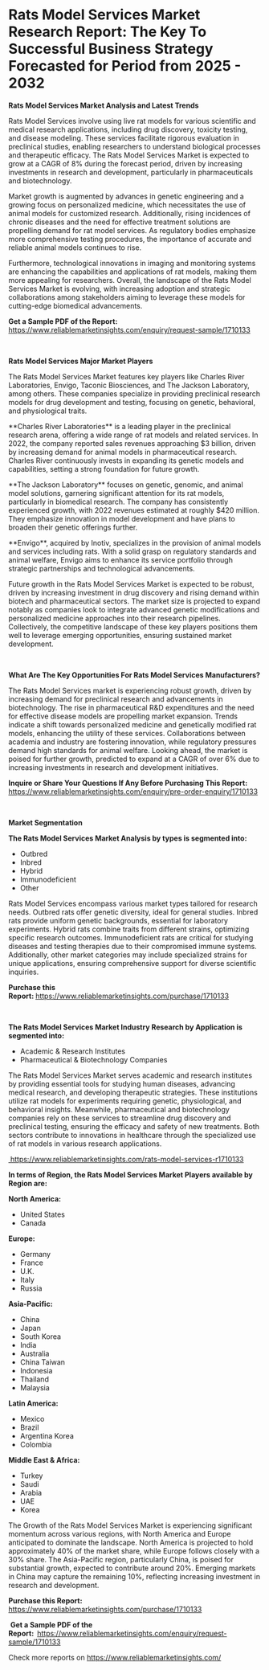 <p><h1>Rats Model Services Market Research Report: The Key To Successful Business Strategy Forecasted for Period from 2025 - 2032</h1></p><p><strong>Rats Model Services Market Analysis and Latest Trends</strong></p>
<p><p>Rats Model Services involve using live rat models for various scientific and medical research applications, including drug discovery, toxicity testing, and disease modeling. These services facilitate rigorous evaluation in preclinical studies, enabling researchers to understand biological processes and therapeutic efficacy. The Rats Model Services Market is expected to grow at a CAGR of 8% during the forecast period, driven by increasing investments in research and development, particularly in pharmaceuticals and biotechnology.</p><p>Market growth is augmented by advances in genetic engineering and a growing focus on personalized medicine, which necessitates the use of animal models for customized research. Additionally, rising incidences of chronic diseases and the need for effective treatment solutions are propelling demand for rat model services. As regulatory bodies emphasize more comprehensive testing procedures, the importance of accurate and reliable animal models continues to rise. </p><p>Furthermore, technological innovations in imaging and monitoring systems are enhancing the capabilities and applications of rat models, making them more appealing for researchers. Overall, the landscape of the Rats Model Services Market is evolving, with increasing adoption and strategic collaborations among stakeholders aiming to leverage these models for cutting-edge biomedical advancements.</p></p>
<p><strong>Get a Sample PDF of the Report:&nbsp;</strong> <a href="https://www.reliablemarketinsights.com/enquiry/request-sample/1710133?utm_campaign=3556&utm_medium=2&utm_source=Github&utm_content=ia&utm_term=27032025&utm_id=rats-model-services">https://www.reliablemarketinsights.com/enquiry/request-sample/1710133</a></p>
<p>&nbsp;</p>
<p><strong>Rats Model Services Major Market Players</strong></p>
<p><p>The Rats Model Services Market features key players like Charles River Laboratories, Envigo, Taconic Biosciences, and The Jackson Laboratory, among others. These companies specialize in providing preclinical research models for drug development and testing, focusing on genetic, behavioral, and physiological traits. </p><p>**Charles River Laboratories** is a leading player in the preclinical research arena, offering a wide range of rat models and related services. In 2022, the company reported sales revenues approaching $3 billion, driven by increasing demand for animal models in pharmaceutical research. Charles River continuously invests in expanding its genetic models and capabilities, setting a strong foundation for future growth.</p><p>**The Jackson Laboratory** focuses on genetic, genomic, and animal model solutions, garnering significant attention for its rat models, particularly in biomedical research. The company has consistently experienced growth, with 2022 revenues estimated at roughly $420 million. They emphasize innovation in model development and have plans to broaden their genetic offerings further.</p><p>**Envigo**, acquired by Inotiv, specializes in the provision of animal models and services including rats. With a solid grasp on regulatory standards and animal welfare, Envigo aims to enhance its service portfolio through strategic partnerships and technological advancements. </p><p>Future growth in the Rats Model Services Market is expected to be robust, driven by increasing investment in drug discovery and rising demand within biotech and pharmaceutical sectors. The market size is projected to expand notably as companies look to integrate advanced genetic modifications and personalized medicine approaches into their research pipelines. Collectively, the competitive landscape of these key players positions them well to leverage emerging opportunities, ensuring sustained market development.</p></p>
<p>&nbsp;</p>
<p><strong>What Are The Key Opportunities For Rats Model Services Manufacturers?</strong></p>
<p><p>The Rats Model Services market is experiencing robust growth, driven by increasing demand for preclinical research and advancements in biotechnology. The rise in pharmaceutical R&D expenditures and the need for effective disease models are propelling market expansion. Trends indicate a shift towards personalized medicine and genetically modified rat models, enhancing the utility of these services. Collaborations between academia and industry are fostering innovation, while regulatory pressures demand high standards for animal welfare. Looking ahead, the market is poised for further growth, predicted to expand at a CAGR of over 6% due to increasing investments in research and development initiatives.</p></p>
<p><strong>Inquire or Share Your Questions If Any Before Purchasing This Report:</strong> <a href="https://www.reliablemarketinsights.com/enquiry/pre-order-enquiry/1710133?utm_campaign=3556&utm_medium=2&utm_source=Github&utm_content=ia&utm_term=27032025&utm_id=rats-model-services">https://www.reliablemarketinsights.com/enquiry/pre-order-enquiry/1710133</a></p>
<p>&nbsp;</p>
<p><strong>Market Segmentation</strong></p>
<p><strong>The Rats Model Services Market Analysis by types is segmented into:</strong></p>
<p><ul><li>Outbred</li><li>Inbred</li><li>Hybrid</li><li>Immunodeficient</li><li>Other</li></ul></p>
<p><p>Rats Model Services encompass various market types tailored for research needs. Outbred rats offer genetic diversity, ideal for general studies. Inbred rats provide uniform genetic backgrounds, essential for laboratory experiments. Hybrid rats combine traits from different strains, optimizing specific research outcomes. Immunodeficient rats are critical for studying diseases and testing therapies due to their compromised immune systems. Additionally, other market categories may include specialized strains for unique applications, ensuring comprehensive support for diverse scientific inquiries.</p></p>
<p><strong>Purchase this Report:&nbsp;</strong><a href="https://www.reliablemarketinsights.com/purchase/1710133?utm_campaign=3556&utm_medium=2&utm_source=Github&utm_content=ia&utm_term=27032025&utm_id=rats-model-services">https://www.reliablemarketinsights.com/purchase/1710133</a></p>
<p>&nbsp;</p>
<p><strong>The Rats Model Services Market Industry Research by Application is segmented into:</strong></p>
<p><ul><li>Academic & Research Institutes</li><li>Pharmaceutical & Biotechnology Companies</li></ul></p>
<p><p>The Rats Model Services Market serves academic and research institutes by providing essential tools for studying human diseases, advancing medical research, and developing therapeutic strategies. These institutions utilize rat models for experiments requiring genetic, physiological, and behavioral insights. Meanwhile, pharmaceutical and biotechnology companies rely on these services to streamline drug discovery and preclinical testing, ensuring the efficacy and safety of new treatments. Both sectors contribute to innovations in healthcare through the specialized use of rat models in various research applications.</p></p>
<p><a href="https://www.reliablemarketinsights.com/rats-model-services-r1710133?utm_campaign=3556&utm_medium=2&utm_source=Github&utm_content=ia&utm_term=27032025&utm_id=rats-model-services">&nbsp;https://www.reliablemarketinsights.com/rats-model-services-r1710133</a></p>
<p><strong>In terms of Region, the Rats Model Services Market Players available by Region are:</strong></p>
<p>
    <p> <strong> North America: </strong>
        <ul>
            <li>United States</li>
            <li>Canada</li>
        </ul>
        </p> 
    <p> <strong> Europe: </strong>
        <ul>
            <li>Germany</li>
            <li>France</li>
            <li>U.K.</li>
            <li>Italy</li>
            <li>Russia</li>
        </ul>
        </p> 
    <p> <strong> Asia-Pacific: </strong>
        <ul>
            <li>China</li>
            <li>Japan</li>
            <li>South Korea</li>
            <li>India</li>
            <li>Australia</li>
            <li>China Taiwan</li>
            <li>Indonesia</li>
            <li>Thailand</li>
            <li>Malaysia</li>
        </ul>
        </p> 
    <p> <strong> Latin America: </strong>
        <ul>
            <li>Mexico</li>
            <li>Brazil</li>
            <li>Argentina Korea</li>
            <li>Colombia</li>
        </ul>
        </p> 
    <p> <strong> Middle East & Africa: </strong>
        <ul>
            <li>Turkey</li>
            <li>Saudi</li>
            <li>Arabia</li>
            <li>UAE</li>
            <li>Korea</li>
        </ul>
    </p>
    </p>
<p><p>The Growth of the Rats Model Services Market is experiencing significant momentum across various regions, with North America and Europe anticipated to dominate the landscape. North America is projected to hold approximately 40% of the market share, while Europe follows closely with a 30% share. The Asia-Pacific region, particularly China, is poised for substantial growth, expected to contribute around 20%. Emerging markets in China may capture the remaining 10%, reflecting increasing investment in research and development.</p></p>
<p><strong>Purchase this Report: </strong><a href="https://www.reliablemarketinsights.com/purchase/1710133?utm_campaign=3556&utm_medium=2&utm_source=Github&utm_content=ia&utm_term=27032025&utm_id=rats-model-services">https://www.reliablemarketinsights.com/purchase/1710133</a></p>
<p>&nbsp;<strong>Get a Sample PDF of the Report:&nbsp;&nbsp;</strong><a href="https://www.reliablemarketinsights.com/enquiry/request-sample/1710133?utm_campaign=3556&utm_medium=2&utm_source=Github&utm_content=ia&utm_term=27032025&utm_id=rats-model-services">https://www.reliablemarketinsights.com/enquiry/request-sample/1710133</a></p>
<p><strong></strong></p>
<p>Check more reports on <a href="https://www.reliablemarketinsights.com/?utm_campaign=3556&utm_medium=2&utm_source=Github&utm_content=ia&utm_term=27032025&utm_id=rats-model-services">https://www.reliablemarketinsights.com/</a></p>